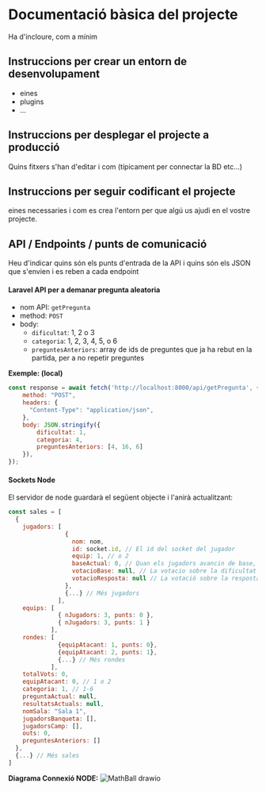 # Documentació bàsica del projecte
Ha d'incloure, com a mínim
## Instruccions per crear un entorn de desenvolupament
  - eines
  - plugins
  - ...

## Instruccions per desplegar el projecte a producció
Quins fitxers s'han d'editar i com (típicament per connectar la BD etc...)

## Instruccions per seguir codificant el projecte
eines necessaries i com es crea l'entorn per que algú us ajudi en el vostre projecte.

## API / Endpoints / punts de comunicació
Heu d'indicar quins són els punts d'entrada de la API i quins són els JSON que s'envien i es reben a cada endpoint

#### Laravel API per a demanar pregunta aleatoria
- nom API: `getPregunta`
- method: `POST`
- body:
  - `dificultat`: 1, 2 o 3
  - `categoria`: 1, 2, 3, 4, 5, o 6
  - `preguntesAnteriors`: array de ids de preguntes que ja ha rebut en la partida, per a no repetir preguntes

**Exemple: (local)**
```javascript
const response = await fetch('http://localhost:8000/api/getPregunta', {
    method: "POST",
    headers: {
      "Content-Type": "application/json",
    },
    body: JSON.stringify({
        dificultat: 1,
        categoria: 4,
        preguntesAnteriors: [4, 16, 6]
    }),
});
```

#### Sockets Node
El servidor de node guardarà el següent objecte i l'anirà actualitzant:
```javascript
const sales = [
  {
    jugadors: [
                {
                  nom: nom,
                  id: socket.id, // El id del socket del jugador
                  equip: 1, // o 2
                  baseActual: 0, // Quan els jugadors avancin de base, s'actualitzarà
                  votacioBase: null, // La votacio sobre la dificultat (1, 2 o 3)
                  votacioResposta: null // La votació sobre la resposta correcta (0, 1, 2 o 3)
                },
                {...} // Més jugadors
              ],
    equips: [
              { nJugadors: 3, punts: 0 },
              { nJugadors: 3, punts: 1 }
            ],
    rondes: [
              {equipAtacant: 1, punts: 0},
              {equipAtacant: 2, punts: 1},
              {...} // Més rondes
            ],
    totalVots: 0,
    equipAtacant: 0, // 1 o 2
    categoria: 1, // 1-6
    preguntaActual: null,
    resultatsActuals: null,
    nomSala: "Sala 1",
    jugadorsBanqueta: [],
    jugadorsCamp: [],
    outs: 0,
    preguntesAnteriors: []
  },
  {...} // Més sales
]
```


**Diagrama Connexió NODE:**
![MathBall drawio](https://github.com/inspedralbes/tr2-multiplicat-dawtr2g4/assets/90318659/92659794-ab21-4488-8b5a-7e3f5c9d54a1)
